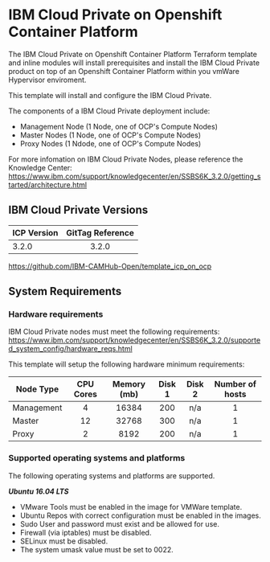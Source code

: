 <!---
Copyright IBM Corp. 2018, 2018
--->

# IBM Cloud Private on Openshift Container Platform

The IBM Cloud Private on Openshift Container Platform Terraform template and inline modules will install prerequisites and install the IBM Cloud Private product on top of an Openshift Container Platform within you vmWare Hypervisor enviroment.

This template will install and configure the IBM Cloud Private.

The components of a IBM Cloud Private deployment include:

- Management Node (1 Node, one of OCP's Compute Nodes)
- Master Nodes (1 Node, one of OCP's Compute Nodes)
- Proxy Nodes (1 Ndode, one of OCP's Compute Nodes)

For more infomation on IBM Cloud Private Nodes, please reference the Knowledge Center: <https://www.ibm.com/support/knowledgecenter/en/SSBS6K_3.2.0/getting_started/architecture.html>

## IBM Cloud Private Versions

| ICP Version | GitTag Reference|
|------|:-------------:|
| 3.2.0  | 3.2.0|

<https://github.com/IBM-CAMHub-Open/template_icp_on_ocp>

## System Requirements

### Hardware requirements

IBM Cloud Private nodes must meet the following requirements:
<https://www.ibm.com/support/knowledgecenter/en/SSBS6K_3.2.0/supported_system_config/hardware_reqs.html>

This template will setup the following hardware minimum requirements:

| Node Type | CPU Cores | Memory (mb) | Disk 1 | Disk 2 | Number of hosts |
|------|:-------------:|:----:|:-----:|:-----:|:-----:|
| Management | 4 | 16384 | 200 | n/a | 1 |
| Master  | 12 | 32768 | 300 | n/a | 1 |
| Proxy | 2 | 8192 | 200 | n/a | 1 |

### Supported operating systems and platforms

The following operating systems and platforms are supported.

***Ubuntu 16.04 LTS***

- VMware Tools must be enabled in the image for VMWare template.
- Ubuntu Repos with correct configuration must be enabled in the images.
- Sudo User and password must exist and be allowed for use.
- Firewall (via iptables) must be disabled.
- SELinux must be disabled.
- The system umask value must be set to 0022.

